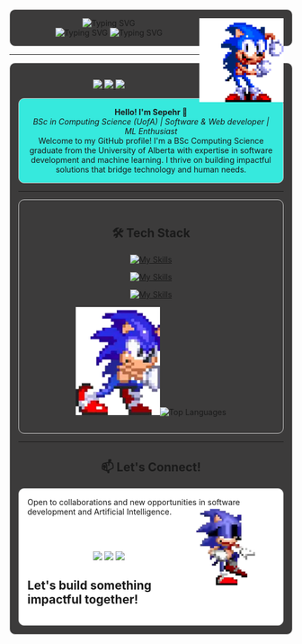 <div align="center" style="border:1px solid #ccc; padding: 15px; border-radius: 10px; background: #3c3b3bff">

  <img src="https://readme-typing-svg.herokuapp.com?font=Fira+Code&size=38&duration=1&pause=1100&center=true&vCenter=true&width=435&lines=Hello%2C+I+am+Sepehr!&color=36e9ddff" alt="Typing SVG" />
  <img align="right" src="assets/sonic-the-hedgehog.gif" width="150" alt="Sonic the Hedgehog">
  <br>
  <img src="https://readme-typing-svg.herokuapp.com?font=Fira+Code&size=28&duration=2000&pause=3000&center=true&vCenter=true&width=435&lines=Welcome+to+my+GitHub&color=36e9ddff" alt="Typing SVG" /> 
  <img src="https://readme-typing-svg.herokuapp.com?font=Fira+Code&size=16&duration=2000&pause=1100&center=true&vCenter=true&width=435&lines=Make+sure+to+check+out+my+portfolio+website&color=36e9ddff" alt="Typing SVG" /> 
</div>

---

<div align="center" style="border:1px solid #ccc; padding: 15px; border-radius: 10px; background: #3c3b3bff">
  <p align="center">
    <a href="https://linkedin.com/in/sepehrbehroozi">
      <img src="https://img.shields.io/badge/LinkedIn-0077B5?style=flat-square&logo=linkedin&logoColor=white" height="36">
    </a>
    <a href="mailto:sepehrbehroozi@gmail.com">
      <img src="https://img.shields.io/badge/Email-D14836?style=flat-square&logo=gmail&logoColor=white" height="36">
    </a>
    <a href="https://sepehrbehroozi.github.io/my-personal-website/">
      <img src="https://img.shields.io/badge/Portfolio-4285F4?style=flat-square&logo=google-chrome&logoColor=white" height="36">
    </a>
  </p>

<div align="center" style="border:1px solid #ccc; padding: 15px; border-radius: 10px; background: #36e9ddff">
  <strong>Hello! I'm Sepehr 👋</strong><br>
  <em>BSc in Computing Science (UofA) | Software & Web developer | ML Enthusiast</em><br>
  Welcome to my GitHub profile! I'm a BSc Computing Science graduate from the University of Alberta with expertise in software development and machine learning. I thrive on building impactful solutions that bridge technology and human needs.
</div>

---


<div align="center" style="border:1px solid #ccc; padding: 15px; border-radius: 10px; background: #3c3b3bff">
<h2>🛠️ Tech Stack</h2>

[![My Skills](https://skillicons.dev/icons?i=python,c,cpp,js,ts,html,css,java,bash,regex)](https://skillicons.dev)

[![My Skills](https://skillicons.dev/icons?i=mysql,sqlite,mongodb,postgres)](https://skillicons.dev)

[![My Skills](https://skillicons.dev/icons?i=nodejs,react,nextjs,tailwind,django,flask,fastapi,pytorch,firebase,docker,nginx,heroku,idea,androidstudio)](https://skillicons.dev)

<img src="assets/sonic-pushing.gif" width="150" alt="Sonic the Hedgehog">![Top Languages](https://github-readme-stats.vercel.app/api/top-langs/?username=sepehrbehroozi&layout=compact&theme=radical)

</div>

---

## **📫 Let's Connect!**

<div align="left" style="border:1px solid #ccc; padding: 15px; border-radius: 10px; background: #ffffffff">
  Open to collaborations and new opportunities in software development and Artificial Intelligence.

<img align="right" src="assets/sonic-dance.gif" width="150" alt="Sonic the Hedgehog">

<br><br>

<p align="center">
  <a href="https://linkedin.com/in/sepehrbehroozi"><img src="https://img.shields.io/badge/LinkedIn-0077B5?style=flat-square&logo=linkedin&logoColor=white" height="30"></a>
  <a href="mailto:sepehrbehroozi@gmail.com"><img src="https://img.shields.io/badge/Email-D14836?style=flat-square&logo=gmail&logoColor=white" height="30"></a>
  <a href="https://sepehrbehroozi.github.io/my-personal-website/"><img src="https://img.shields.io/badge/Portfolio-4285F4?style=flat-square&logo=google-chrome&logoColor=white" height="30"></a>
</p>

## Let's build something impactful together!

</div>
</div>
